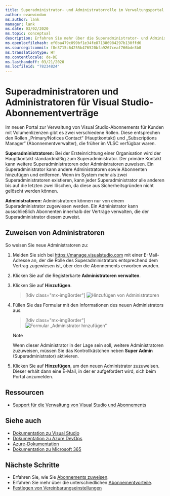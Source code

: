 ```yaml
---
title: Superadministrator- und Administratorrolle im Verwaltungsportal
author: evanwindom
ms.author: lank
manager: lank
ms.date: 03/02/2020
ms.topic: conceptual
description: Erfahren Sie mehr über die Superadministrator- und Administratorrolle und das Zuweisen von Administratoren.
ms.openlocfilehash: ef0ba479c099bf1e34fe871386984297b130ffd6
ms.sourcegitcommit: f8e3715c64255b476520bfa9267ceaf766bde3b0
ms.translationtype: HT
ms.contentlocale: de-DE
ms.lasthandoff: 03/21/2020
ms.locfileid: "78234824"
---
```

# <a name="super-admins-and-administrators-for-visual-studio-subscription-agreements"></a>Superadministratoren und Administratoren für Visual Studio-Abonnementverträge

Im neuen Portal zur Verwaltung von Visual Studio-Abonnements für Kunden mit Volumenlizenzen gibt es zwei verschiedene Rollen. Diese entsprechen den Rollen „Primary/Notices Contact“ (Hauptkontakt) und „Subscriptions Manager“ (Abonnementverwalter), die früher im VLSC verfügbar waren.

**Superadministratoren:** Bei der Ersteinrichtung einer Organisation wird der Hauptkontakt standardmäßig zum Superadministrator. Der primäre Kontakt kann weitere Superadministratoren oder Administratoren zuweisen. Ein Superadministrator kann andere Administratoren sowie Abonnenten hinzufügen und entfernen. Wenn im System mehr als zwei Superadministratoren existieren, kann jeder Superadministrator alle anderen bis auf die letzten zwei löschen, da diese aus Sicherheitsgründen nicht gelöscht werden können.

**Administratoren:** Administratoren können nur von einem Superadministrator zugewiesen werden. Ein Administrator kann ausschließlich Abonnenten innerhalb der Verträge verwalten, die der Superadministrator diesem zuweist.

## <a name="assigning-administrators"></a>Zuweisen von Administratoren
So weisen Sie neue Administratoren zu:
1. Melden Sie sich bei https://manage.visualstudio.com mit einer E-Mail-Adresse an, der die Rolle des Superadministrators entsprechend dem Vertrag zugewiesen ist, über den die Abonnements erworben wurden.
2. Klicken Sie auf die Registerkarte **Administratoren verwalten**.
3. Klicken Sie auf **Hinzufügen**.
   > [!div class="mx-imgBorder"]
   > ![Hinzufügen von Administratoren](_img/admin-roles/add-admins.png)
4. Füllen Sie das Formular mit den Informationen des neuen Administrators aus.  
   > [!div class="mx-imgBorder"]
   > ![Formular „Administrator hinzufügen“](_img/admin-roles/add-form.png)

   > [!NOTE]
   > Wenn dieser Administrator in der Lage sein soll, weitere Administratoren zuzuweisen, müssen Sie das Kontrollkästchen neben **Super Admin** (Superadministrator) aktivieren.

5. Klicken Sie auf **Hinzufügen**, um den neuen Administrator zuzuweisen. Dieser erhält dann eine E-Mail, in der er aufgefordert wird, sich beim Portal anzumelden.  

## <a name="resources"></a>Ressourcen
- [Support für die Verwaltung von Visual Studio und Abonnements](https://visualstudio.microsoft.com/support/support-overview-vs)

## <a name="see-also"></a>Siehe auch
- [Dokumentation zu Visual Studio](https://docs.microsoft.com/visualstudio/)
- [Dokumentation zu Azure DevOps](https://docs.microsoft.com/azure/devops/)
- [Azure-Dokumentation](https://docs.microsoft.com/azure/)
- [Dokumentation zu Microsoft 365](https://docs.microsoft.com/microsoft-365/)


## <a name="next-steps"></a>Nächste Schritte
- Erfahren Sie, wie Sie [Abonnements zuweisen](assign-license.md).
- Erfahren Sie mehr über die unterschiedlichen [Abonnementvorteile](https://visualstudio.microsoft.com/vs/benefits/).
- [Festlegen von Vereinbarungseinstellungen](admin-prefs.md) 



